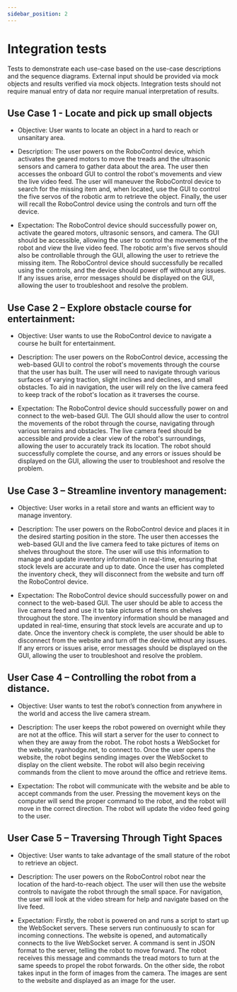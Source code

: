 ```yaml
---
sidebar_position: 2
---
```

# Integration tests

Tests to demonstrate each use-case based on the use-case descriptions and the sequence diagrams. External input should be provided via mock objects and results verified via mock objects. Integration tests should not require manual entry of data nor require manual interpretation of results.

## Use Case 1 - Locate and pick up small objects

- Objective: User wants to locate an object in a hard to reach or unsanitary area. 

- Description: The user powers on the RoboControl device, which activates the geared motors to move the treads and the ultrasonic sensors and camera to gather data about the area. The user then accesses the onboard GUI to control the robot's movements and view the live video feed. The user will maneuver the RoboControl device to search for the missing item and, when located, use the GUI to control the five servos of the robotic arm to retrieve the object. Finally, the user will recall the RoboControl device using the controls and turn off the device. 

- Expectation: The RoboControl device should successfully power on, activate the geared motors, ultrasonic sensors, and camera. The GUI should be accessible, allowing the user to control the movements of the robot and view the live video feed. The robotic arm's five servos should also be controllable through the GUI, allowing the user to retrieve the missing item. The RoboControl device should successfully be recalled using the controls, and the device should power off without any issues. If any issues arise, error messages should be displayed on the GUI, allowing the user to troubleshoot and resolve the problem. 

## Use Case 2 – Explore obstacle course for entertainment:  

- Objective: User wants to use the RoboControl device to navigate a course he built for entertainment. 

- Description: The user powers on the RoboControl device, accessing the web-based GUI to control the robot's movements through the course that the user has built. The user will need to navigate through various surfaces of varying traction, slight inclines and declines, and small obstacles. To aid in navigation, the user will rely on the live camera feed to keep track of the robot's location as it traverses the course. 

- Expectation: The RoboControl device should successfully power on and connect to the web-based GUI. The GUI should allow the user to control the movements of the robot through the course, navigating through various terrains and obstacles. The live camera feed should be accessible and provide a clear view of the robot's surroundings, allowing the user to accurately track its location. The robot should successfully complete the course, and any errors or issues should be displayed on the GUI, allowing the user to troubleshoot and resolve the problem. 

## Use Case 3 – Streamline inventory management: 

- Objective: User works in a retail store and wants an efficient way to manage inventory. 

- Description: The user powers on the RoboControl device and places it in the desired starting position in the store. The user then accesses the web-based GUI and the live camera feed to take pictures of items on shelves throughout the store. The user will use this information to manage and update inventory information in real-time, ensuring that stock levels are accurate and up to date. Once the user has completed the inventory check, they will disconnect from the website and turn off the RoboControl device. 

- Expectation: The RoboControl device should successfully power on and connect to the web-based GUI. The user should be able to access the live camera feed and use it to take pictures of items on shelves throughout the store. The inventory information should be managed and updated in real-time, ensuring that stock levels are accurate and up to date. Once the inventory check is complete, the user should be able to disconnect from the website and turn off the device without any issues. If any errors or issues arise, error messages should be displayed on the GUI, allowing the user to troubleshoot and resolve the problem. 

## User Case 4 – Controlling the robot from a distance. 

- Objective: User wants to test the robot’s connection from anywhere in the world and access the live camera stream. 

- Description: The user keeps the robot powered on overnight while they are not at the office. This will start a server for the user to connect to when they are away from the robot. The robot hosts a WebSocket for the website, ryanhodge.net, to connect to. Once the user opens the website, the robot begins sending images over the WebSocket to display on the client website. The robot will also begin receiving commands from the client to move around the office and retrieve items. 

- Expectation: The robot will communicate with the website and be able to accept commands from the user. Pressing the movement keys on the computer will send the proper command to the robot, and the robot will move in the correct direction. The robot will update the video feed going to the user.  

## User Case 5 – Traversing Through Tight Spaces 

- Objective: User wants to take advantage of the small stature of the robot to retrieve an object. 

- Description: The user powers on the RoboControl robot near the location of the hard-to-reach object. The user will then use the website controls to navigate the robot through the small space. For navigation, the user will look at the video stream for help and navigate based on the live feed.  

- Expectation: Firstly, the robot is powered on and runs a script to start up the WebSocket servers. These servers run continuously to scan for incoming connections. The website is opened, and automatically connects to the live WebSocket server. A command is sent in JSON format to the server, telling the robot to move forward. The robot receives this message and commands the tread motors to turn at the same speeds to propel the robot forwards. On the other side, the robot takes input in the form of images from the camera. The images are sent to the website and displayed as an image for the user.  